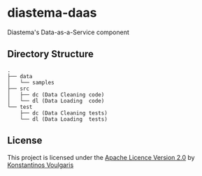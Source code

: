 # diastema-daas
Diastema's Data-as-a-Service component

## Directory Structure
```
.
├── data
│   └── samples
├── src
│   ├── dc (Data Cleaning code)
│   └── dl (Data Loading  code)
└── test
    ├── dc (Data Cleaning tests)
    └── dl (Data Loading  tests)
```

## License
This project is licensed under the [Apache Licence Version 2.0](LICENSE) by [Konstantinos Voulgaris](mailto:konstantinos@voulgaris.info)
